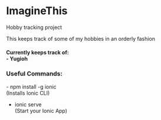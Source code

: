 # ImagineThis
Hobby tracking project

This keeps track of some of my hobbies in an orderly fashion

<h4>Currently keeps track of: <br>
    - Yugioh
</h4>

<h3>
Useful Commands:<br></h3>
- npm install -g ionic<br>
    (Installs Ionic CLI)<br>

- ionic serve<br>
    (Start your Ionic App)
   